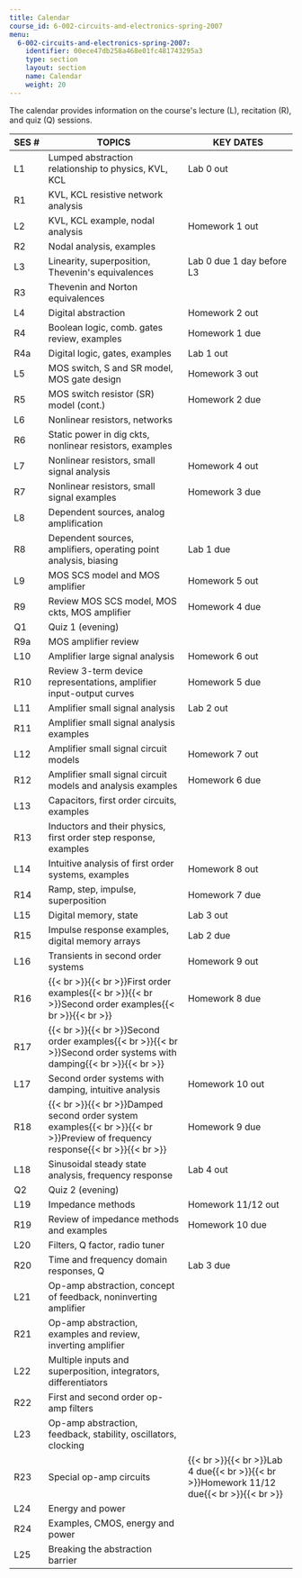 ```yaml
---
title: Calendar
course_id: 6-002-circuits-and-electronics-spring-2007
menu:
  6-002-circuits-and-electronics-spring-2007:
    identifier: 00ece47db258a468e01fc481743295a3
    type: section
    layout: section
    name: Calendar
    weight: 20
---
```

The calendar provides information on the course's lecture (L), recitation (R), and quiz (Q) sessions.

| SES # | TOPICS | KEY DATES |
| --- | --- | --- |
| L1 | Lumped abstraction relationship to physics, KVL, KCL | Lab 0 out |
| R1 | KVL, KCL resistive network analysis |   |
| L2 | KVL, KCL example, nodal analysis | Homework 1 out |
| R2 | Nodal analysis, examples |   |
| L3 | Linearity, superposition, Thevenin's equivalences | Lab 0 due 1 day before L3 |
| R3 | Thevenin and Norton equivalences |   |
| L4 | Digital abstraction | Homework 2 out |
| R4 | Boolean logic, comb. gates review, examples | Homework 1 due |
| R4a | Digital logic, gates, examples | Lab 1 out |
| L5 | MOS switch, S and SR model, MOS gate design | Homework 3 out |
| R5 | MOS switch resistor (SR) model (cont.) | Homework 2 due |
| L6 | Nonlinear resistors, networks |   |
| R6 | Static power in dig ckts, nonlinear resistors, examples |   |
| L7 | Nonlinear resistors, small signal analysis | Homework 4 out |
| R7 | Nonlinear resistors, small signal examples | Homework 3 due |
| L8 | Dependent sources, analog amplification |   |
| R8 | Dependent sources, amplifiers, operating point analysis, biasing | Lab 1 due |
| L9 | MOS SCS model and MOS amplifier | Homework 5 out |
| R9 | Review MOS SCS model, MOS ckts, MOS amplifier | Homework 4 due |
| Q1 | Quiz 1 (evening) |   |
| R9a | MOS amplifier review |   |
| L10 | Amplifier large signal analysis | Homework 6 out |
| R10 | Review 3-term device representations, amplifier input-output curves | Homework 5 due |
| L11 | Amplifier small signal analysis | Lab 2 out |
| R11 | Amplifier small signal analysis examples |   |
| L12 | Amplifier small signal circuit models | Homework 7 out |
| R12 | Amplifier small signal circuit models and analysis examples | Homework 6 due |
| L13 | Capacitors, first order circuits, examples |   |
| R13 | Inductors and their physics, first order step response, examples |   |
| L14 | Intuitive analysis of first order systems, examples | Homework 8 out |
| R14 | Ramp, step, impulse, superposition | Homework 7 due |
| L15 | Digital memory, state | Lab 3 out |
| R15 | Impulse response examples, digital memory arrays | Lab 2 due |
| L16 | Transients in second order systems | Homework 9 out |
| R16 | {{< br >}}{{< br >}}First order examples{{< br >}}{{< br >}}Second order examples{{< br >}}{{< br >}} | Homework 8 due |
| R17 | {{< br >}}{{< br >}}Second order examples{{< br >}}{{< br >}}Second order systems with damping{{< br >}}{{< br >}} |   |
| L17 | Second order systems with damping, intuitive analysis | Homework 10 out |
| R18 | {{< br >}}{{< br >}}Damped second order system examples{{< br >}}{{< br >}}Preview of frequency response{{< br >}}{{< br >}} | Homework 9 due |
| L18 | Sinusoidal steady state analysis, frequency response | Lab 4 out |
| Q2 | Quiz 2 (evening) |   |
| L19 | Impedance methods | Homework 11/12 out |
| R19 | Review of impedance methods and examples | Homework 10 due |
| L20 | Filters, Q factor, radio tuner |   |
| R20 | Time and frequency domain responses, Q | Lab 3 due |
| L21 | Op-amp abstraction, concept of feedback, noninverting amplifier |   |
| R21 | Op-amp abstraction, examples and review, inverting amplifier |   |
| L22 | Multiple inputs and superposition, integrators, differentiators |   |
| R22 | First and second order op-amp filters |   |
| L23 | Op-amp abstraction, feedback, stability, oscillators, clocking |   |
| R23 | Special op-amp circuits | {{< br >}}{{< br >}}Lab 4 due{{< br >}}{{< br >}}Homework 11/12 due{{< br >}}{{< br >}} |
| L24 | Energy and power |   |
| R24 | Examples, CMOS, energy and power |   |
| L25 | Breaking the abstraction barrier |